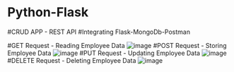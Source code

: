 # Python-Flask
#CRUD APP - REST API 
#Integrating Flask-MongoDb-Postman

#GET Request - Reading Employee Data
![image](https://user-images.githubusercontent.com/98602056/189533605-9b9ee13c-66e7-44de-8843-fecfbb046fc9.png)
#POST Request - Storing Employee Data
![image](https://user-images.githubusercontent.com/98602056/189533688-de683b64-4d1b-48c1-9407-675a2b0cfe72.png)
#PUT Request - Updating Employee Data
![image](https://user-images.githubusercontent.com/98602056/189533754-b1882a95-4e00-4dee-9ce3-e9f1cddaae4d.png)
#DELETE Request - Deleting Employee Data
![image](https://user-images.githubusercontent.com/98602056/189533788-0347b11a-b6b3-49c6-9dfc-5d6cdca98d36.png)
